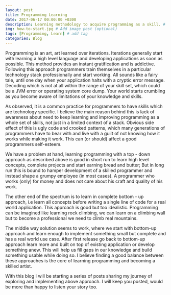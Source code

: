 ```yaml
---
layout: post
title: Programming Learning
date: 2017-06-17 00:00:00 +0300
description: Learning methodology to acquire programming as a skill. # Add post description (optional)
img: how-to-start.jpg # Add image post (optional)
tags: [Programming, Learn] # add tag
categories: Blog
---
```


Programming is an art, art learned over iterations. Iterations generally start with learning a high level language and developing applications as soon as possible. This method provides an instant gratification and is addictive. Following this approach programmers train themselves in a particular technology stack professionally and start working. All sounds like a fairy tale, until one day when your application halts with a cryptic error message. Decoding which is not at all within the range of your skill set, which could be a JVM error or operating system core dump. Your world starts crumbling as you become aware of limitations of your  knowledge and skills.

As observed, it is a common practice for programmers to have skills which are technology specific. I believe the main reason behind this is lack of awareness about need to keep learning and improving programming as a whole set of skills, not just in a limited context of a stack. Obvious side effect of this is ugly code and crooked patterns, which many generations of programmers have to bear with and live with a guilt of not knowing how it works while making it work. This can (or should) affect a good programmers self-esteem.

We have a problem at hand, learning programming with a top - down approach as described above is good in short run to learn high level concepts, complete projects and start earning bread and butter; But in long run this is bound to hamper development of a skilled programmer and instead shape a grumpy employee (in most cases). A programmer who works (only) for money and does not care about his craft and quality of his work.

The other end of the spectrum is to learn in complete bottom - up approach, i.e learn all concepts before writing a single line of code for a real world application. This approach is good but too idealistic. Programming can be imagined like learning rock climbing, we can learn on a climbing wall but to become a professional we need to climb real mountains.

The middle way solution seems to work, where we start with bottom-up approach and learn enough to implement something small but complete and has a real world use case. After first release go back to bottom-up approach learn more and built on top of existing application or develop something anew. This will help us fill gaps in our knowledge and build something usable while doing so. I believe finding a good balance between these approaches is the core of learning programming and becoming a skilled artist.

With this blog I will be starting a series of posts sharing my journey of exploring and implementing above approach. I will keep you posted, would be more than happy to listen your story too.
